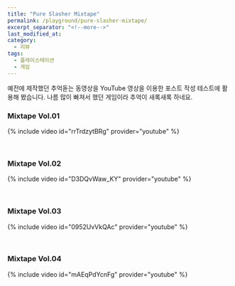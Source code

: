 ```yaml
---
title: "Pure Slasher Mixtape"
permalink: /playground/pure-slasher-mixtape/
excerpt_separator: "<!--more-->"
last_modified_at:
category:
  - 리뷰
tags:
  - 플레이스테이션
  - 게임
---
```


예전에 제작했던 추억돋는 동영상을 YouTube 영상을 이용한 포스트 작성 테스트에 활용해 봤습니다. <!--more--> 나름 많이 빠져서 했던 게임이라 추억이 새록새록 하네요. 

### Mixtape Vol.01

{% include video id="rrTrdzytBRg" provider="youtube" %}

<br>

### Mixtape Vol.02

{% include video id="D3DQvWaw_KY" provider="youtube" %}

<br>

### Mixtape Vol.03

{% include video id="0952UvVkQAc" provider="youtube" %}

<br>

### Mixtape Vol.04

{% include video id="mAEqPdYcnFg" provider="youtube" %}